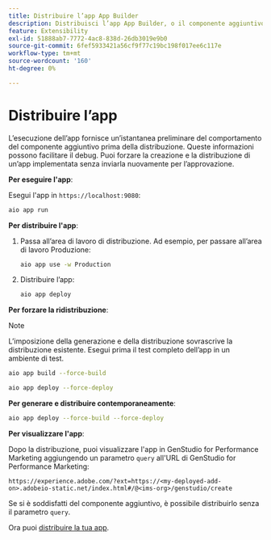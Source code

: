 ```yaml
---
title: Distribuire l’app App Builder
description: Distribuisci l’app App Builder, o il componente aggiuntivo, per GenStudio for Performance Marketing.
feature: Extensibility
exl-id: 51888ab7-7772-4ac8-838d-26db3019e9b0
source-git-commit: 6fef5933421a56cf9f77c19bc198f017ee6c117e
workflow-type: tm+mt
source-wordcount: '160'
ht-degree: 0%

---
```


# Distribuire l’app

L’esecuzione dell’app fornisce un’istantanea preliminare del comportamento del componente aggiuntivo prima della distribuzione. Queste informazioni possono facilitare il debug. Puoi forzare la creazione e la distribuzione di un’app implementata senza inviarla nuovamente per l’approvazione.

**Per eseguire l&#39;app**:

Esegui l&#39;app in `https://localhost:9080`:

```bash
aio app run
```

**Per distribuire l&#39;app**:

1. Passa all’area di lavoro di distribuzione. Ad esempio, per passare all’area di lavoro Produzione:

   ```bash
   aio app use -w Production
   ```

1. Distribuire l’app:

   ```bash
   aio app deploy
   ```

**Per forzare la ridistribuzione**:

>[!NOTE]
>
>L’imposizione della generazione e della distribuzione sovrascrive la distribuzione esistente. Esegui prima il test completo dell’app in un ambiente di test.

```bash
aio app build --force-build
```

```bash
aio app deploy --force-deploy
```

**Per generare e distribuire contemporaneamente**:

```bash
aio app deploy --force-build --force-deploy
```

**Per visualizzare l&#39;app**:

Dopo la distribuzione, puoi visualizzare l&#39;app in GenStudio for Performance Marketing aggiungendo un parametro `query` all&#39;URL di GenStudio for Performance Marketing:

`https://experience.adobe.com/?ext=https://<my-deployed-add-on>.adobeio-static.net/index.html#/@<ims-org>/genstudio/create`

Se si è soddisfatti del componente aggiuntivo, è possibile distribuirlo senza il parametro `query`.

Ora puoi [distribuire la tua app](distribute-app.md).
